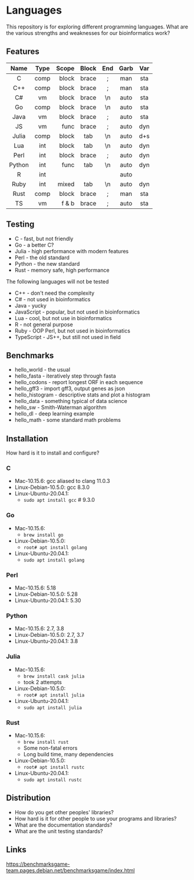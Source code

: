 Languages
=========

This repository is for exploring different programming languages. What
are the various strengths and weaknesses for our bioinformatics work?

## Features ##

| Name   | Type | Scope | Block | End | Garb | Var |
|:------:|:----:|------:|:-----:|:---:|:----:|:---:|
| C      | comp | block | brace |  ;  | man  | sta |
| C++    | comp | block | brace |  ;  | man  | sta |
| C#     | vm   | block | brace | \n  | auto | sta |
| Go     | comp | block | brace | \n  | auto | sta |
| Java   | vm   | block | brace |  ;  | auto | sta |
| JS     | vm   | func  | brace |  ;  | auto | dyn |
| Julia  | comp | block | tab   | \n  | auto | d+s |
| Lua    | int  | block | tab   | \n  | auto | dyn |
| Perl   | int  | block | brace |  ;  | auto | dyn |
| Python | int  | func  | tab   | \n  | auto | dyn |
| R      | int  |       |       |     | auto |     |
| Ruby   | int  | mixed | tab   | \n  | auto | dyn |
| Rust   | comp | block | brace |  ;  | man  | sta |
| TS     | vm   | f & b | brace |  ;  | auto | sta |

## Testing ##

+ C - fast, but not friendly
+ Go - a better C?
+ Julia - high performance with modern features
+ Perl - the old standard
+ Python - the new standard
+ Rust - memory safe, high performance

The following languages will not be tested

- C++ - don't need the complexity
- C# - not used in bioinformatics
- Java - yucky
- JavaScript - popular, but not used in bioinformatics
- Lua - cool, but not use in bioinformatics
- R - not general purpose
- Ruby - OOP Perl, but not used in bioinformatics
- TypeScript - JS++, but still not used in field

## Benchmarks ##

+ hello_world - the usual
+ hello_fasta - iteratively step through fasta
+ hello_codons - report longest ORF in each sequence
+ hello_gff3 - import gff3, output genes as json
+ hello_histogram - descriptive stats and plot a histogram
+ hello_data - something typical of data science
+ hello_sw - Smith-Waterman algorithm
+ hello_dl - deep learning example
+ hello_math - some standard math problems

## Installation ##

How hard is it to install and configure?

### C

+ Mac-10.15.6: gcc aliased to clang 11.0.3
+ Linux-Debian-10.5.0: gcc 8.3.0
+ Linux-Ubuntu-20.04.1:
	+ `sudo apt install gcc` # 9.3.0

### Go

+ Mac-10.15.6:
	+ `brew install go`
+ Linux-Debian-10.5.0:
	+ `root# apt install golang`
+ Linux-Ubuntu-20.04.1:
	+ `sudo apt install golang`

	
### Perl

+ Mac-10.15.6: 5.18
+ Linux-Debian-10.5.0: 5.28
+ Linux-Ubuntu-20.04.1: 5.30

### Python

+ Mac-10.15.6: 2.7, 3.8
+ Linux-Debian-10.5.0: 2.7, 3.7
+ Linux-Ubuntu-20.04.1: 3.8

### Julia

+ Mac-10.15.6:
	+ `brew install cask julia`
	+ took 2 attempts
+ Linux-Debian-10.5.0:
	+ `root# apt install julia`
+ Linux-Ubuntu-20.04.1:
	+ `sudo apt install julia`

### Rust

+ Mac-10.15.6:
	+ `brew install rust`
	+ Some non-fatal errors
	+ Long build time, many dependencies
+ Linux-Debian-10.5.0:
	+ `root# apt install rustc`
+ Linux-Ubuntu-20.04.1:
	+ `sudo apt install rustc`

## Distribution ##

+ How do you get other peoples' libraries?
+ How hard is it for other people to use your programs and libraries?
+ What are the documentation standards?
+ What are the unit testing standards?


## Links ##

https://benchmarksgame-team.pages.debian.net/benchmarksgame/index.html



